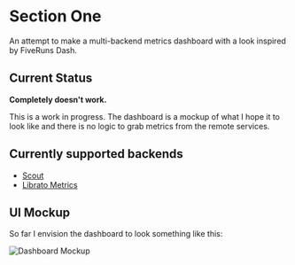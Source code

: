 # Section One

An attempt to make a multi-backend metrics dashboard with a look inspired
by FiveRuns Dash.

## Current Status

**Completely doesn't work.**

This is a work in progress. The dashboard is a mockup of what I hope it to
look like and there is no logic to grab metrics from the remote services.


## Currently supported backends

* [Scout](https://scoutapp.com/)
* [Librato Metrics](https://metrics.librato.com/)

## UI Mockup

So far I envision the dashboard to look something like this:

![Dashboard Mockup](http://cl.ly/image/2V1P3X2t161E/SectionOne-1.png)

